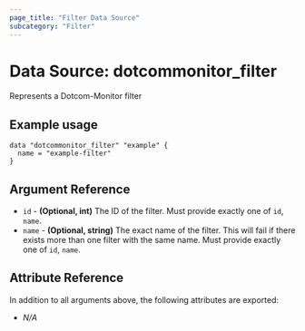 ```yaml
---
page_title: "Filter Data Source"
subcategory: "Filter"
---
```

# Data Source: dotcommonitor_filter
Represents a Dotcom-Monitor filter

## Example usage
```hcl
data "dotcommonitor_filter" "example" {
  name = "example-filter"
}
```

## Argument Reference
* `id` - **(Optional, int)** The ID of the filter. Must provide exactly one of `id`, `name`.
* `name` - **(Optional, string)** The exact name of the filter. This will fail if there exists more than one filter with the same name. Must provide exactly one of `id`, `name`.

## Attribute Reference
In addition to all arguments above, the following attributes are exported:

* _N/A_

